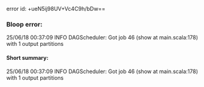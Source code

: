 error id: +ueN5ij98UV+Vc4C9h/bDw==
### Bloop error:

25/06/18 00:37:09 INFO DAGScheduler: Got job 46 (show at main.scala:178) with 1 output partitions
#### Short summary: 

25/06/18 00:37:09 INFO DAGScheduler: Got job 46 (show at main.scala:178) with 1 output partitions